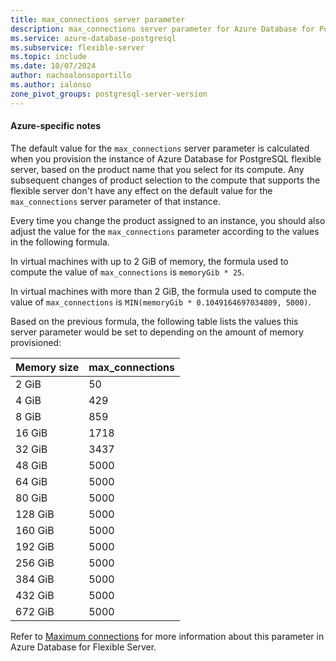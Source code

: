 ```yaml
---
title: max_connections server parameter
description: max_connections server parameter for Azure Database for PostgreSQL - Flexible Server.
ms.service: azure-database-postgresql
ms.subservice: flexible-server
ms.topic: include
ms.date: 10/07/2024
author: nachoalonsoportillo
ms.author: ialonso
zone_pivot_groups: postgresql-server-version
---
```

#### Azure-specific notes
The default value for the `max_connections` server parameter is calculated when you provision the instance of Azure Database for PostgreSQL flexible server, based on the product name that you select for its compute. Any subsequent changes of product selection to the compute that supports the flexible server don't have any effect on the default value for the `max_connections` server parameter of that instance.

Every time you change the product assigned to an instance, you should also adjust the value for the `max_connections` parameter according to the values in the following formula.

In virtual machines with up to 2 GiB of memory, the formula used to compute the value of `max_connections` is `memoryGib * 25`.

In virtual machines with more than 2 GiB, the formula used to compute the value of `max_connections` is `MIN(memoryGib * 0.1049164697034809, 5000)`.

Based on the previous formula, the following table lists the values this server parameter would be set to depending on the amount of memory provisioned:

| Memory size | max_connections |
| ----------- | --------------- |
|       2 GiB |              50 |
|       4 GiB |             429 |
|       8 GiB |             859 |
|      16 GiB |            1718 |
|      32 GiB |            3437 |
|      48 GiB |            5000 |
|      64 GiB |            5000 |
|      80 GiB |            5000 |
|     128 GiB |            5000 |
|     160 GiB |            5000 |
|     192 GiB |            5000 |
|     256 GiB |            5000 |
|     384 GiB |            5000 |
|     432 GiB |            5000 |
|     672 GiB |            5000 |

Refer to [Maximum connections](../concepts-limits.md#maximum-connections) for more information about this parameter in Azure Database for Flexible Server.